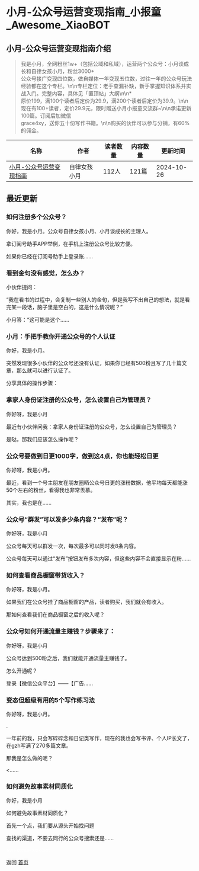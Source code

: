 # 小月-公众号运营变现指南_小报童_Awesome_XiaoBOT

## 小月-公众号运营变现指南介绍
> 我是小月，全网粉丝1w+（包括公域和私域），运营两个公众号：小月谈成长和自律女孩小月，粉丝3000+  
公众号接广变现四位数，做自媒体一年变现五位数，过往一年的公众号玩法经验都在这个专栏。\n\n专栏定位：老手查漏补缺，新手掌握知识体系并实战入门。完整内容，具体见「置顶帖」大纲\n\n*  
原价199，满100个读者后定价为29.9，满200个读者后定价为39.9。\n\n现在有100+读者，定价29.9元，限时赠送小月小报童交流群~\n\n承诺更新100篇。订阅后加微信  
grace4xy，送你五十份写作书籍。\n\n购买的伙伴可以参与分销，有60%的佣金。  
  


|名称|作者|读者数量|内容数量|更新时间|
|---|---|---|---|---|
|[小月-公众号运营变现指南](https://xiaobot.net/p/xiaoyueya?refer=9c3f1c95-a052-465a-9902-f6d75080262a)|自律女孩小月|112人|121篇|2024-10-26|

## 最近更新
### 如何注册多个公众号？

你好，我是小月。公众号自律女孩小月、小月谈成长的主理人。

拿订阅号助手APP举例，在手机上注册公众号比较方便。

如果你已经在订阅号助手上登录账......

### 看到金句没有感觉，怎么办？

小伙伴提问：

“我在看书的过程中，会复制一些别人的金句，但是我写不出自己的想法，就是看完某一段话，脑子里是空白的，这是什么情况呢？”

小月答：“这可能是这个......

### 小月：手把手教你开通公众号的个人认证

你好，我是小月。

突然发现很多小伙伴的公众号还没有认证，如果你已经有500粉且写了几十篇文章，那么就可以进行认证了。

分享具体的操作步骤：

### 拿家人身份证注册的公众号，怎么设置自己为管理员？

你好呀，我是小月

最近有小伙伴问我：拿家人身份证注册的公众号，怎么设置自己为管理员？

是哒，那我们应该怎么操作呢？

### 公众号要做到日更1000字，做到这4点，你也能轻松日更

你好呀，我是小月。

最近，看到一个号主朋友在朋友圈晒公众号日更的涨粉数据，他平均每天都能涨50个左右的粉丝，看得我也非常羡慕。

其实，我也是在......

### 公众号“群发”可以发多少条内容？“发布”呢？

你好呀，我是小月

公众号每天可以群发一次，每次最多可以同时发8条内容。

公众号每天可以通过“发布”按钮发布多次内容，但这些内容不会直接显示在粉......

### 如何查看商品橱窗带货收入？

你好呀，我是小月。

如果我们在公众号挂了商品橱窗的产品，读者购买，我们就会有收入。

那如何查看我们在商品橱窗之后的收入呢？

### 公众号如何开通流量主赚钱？步骤来了：

你好呀，我是小月

公众号达到500粉之后，我们就能开通流量主赚钱了。

怎么开通呢？

登录【微信公众平台】——【广告......

### 变态但超级有用的5个写作练习法

你好呀，我是小月。

.

一年前的我，只会写碎碎念和日记类写作，现在的我也会写书评、个人IP长文了，在gzh写满了270多篇文章。

那我是怎么做的呢？

<......

### 如何避免故事素材同质化

你好，我是小月

如何避免故事素材同质化？

首先一个点，我们要从源头开始找问题

查找的渠道，不要去同行的公众号搜索还是......


<a href="https://github.com/Reno9527/awesome-xiaobot" style="color: white; text-decoration: none;">awesome-xiaobot</a>

返回 [首页](../README.md)
